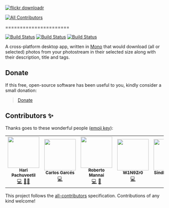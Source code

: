 [![flickr downloadr](misc/images/logo.png)](http://flickrdownloadr.com)
<!-- ALL-CONTRIBUTORS-BADGE:START - Do not remove or modify this section -->
[![All Contributors](https://img.shields.io/badge/all_contributors-5-orange.svg?style=flat-square)](#contributors-)
<!-- ALL-CONTRIBUTORS-BADGE:END -->
======================

[![Build Status](https://circleci.com/gh/flickr-downloadr/flickr-downloadr-gtk/tree/main.svg?style=shield "CircleCI")](https://circleci.com/gh/flickr-downloadr/flickr-downloadr-gtk/tree/main) [![Build Status](https://img.shields.io/github/actions/workflow/status/flickr-downloadr/flickr-downloadr-gtk/ci.yml?branch=main "GitHub")](https://github.com/flickr-downloadr/flickr-downloadr-gtk/actions/workflows/ci.yml) [![Build Status](https://ci.appveyor.com/api/projects/status/dd49la2mngdqsnv3 "Appveyor")](https://ci.appveyor.com/project/floydpink/flickr-downloadr-gtk)

A cross-platform desktop app, written in [Mono](http://www.mono-project.com/) that would download (all or selected) photos from your photostream in their selected size along with their description, title and tags.

## Donate

If this free, open-source software has been useful to you, kindly consider a small donation:

> [Donate](https://flickrdownloadr.com/donate)
## Contributors ✨

Thanks goes to these wonderful people ([emoji key](https://allcontributors.org/docs/en/emoji-key)):

<!-- ALL-CONTRIBUTORS-LIST:START - Do not remove or modify this section -->
<!-- prettier-ignore-start -->
<!-- markdownlint-disable -->
<table>
  <tr>
    <td align="center"><a href="https://harimenon.com/"><img src="https://avatars2.githubusercontent.com/u/171072?v=4?s=100" width="100px;" alt=""/><br /><sub><b>Hari Pachuveetil</b></sub></a><br /><a href="https://github.com/flickr-downloadr/flickr-downloadr-gtk/commits?author=floydpink" title="Code">💻</a> <a href="#mentoring-floydpink" title="Mentoring">🧑‍🏫</a></td>
    <td align="center"><a href="http://cgarces.github.io/"><img src="https://avatars2.githubusercontent.com/u/6617155?v=4?s=100" width="100px;" alt=""/><br /><sub><b>Carlos Garcés</b></sub></a><br /><a href="https://github.com/flickr-downloadr/flickr-downloadr-gtk/commits?author=CGarces" title="Code">💻</a></td>
    <td align="center"><a href="https://github.com/robermann"><img src="https://avatars3.githubusercontent.com/u/2182986?v=4?s=100" width="100px;" alt=""/><br /><sub><b>Roberto Mannai</b></sub></a><br /><a href="https://github.com/flickr-downloadr/flickr-downloadr-gtk/commits?author=robermann" title="Code">💻</a> <a href="#question-robermann" title="Answering Questions">💬</a></td>
    <td align="center"><a href="https://github.com/W1N9Zr0"><img src="https://avatars2.githubusercontent.com/u/529107?v=4?s=100" width="100px;" alt=""/><br /><sub><b>W1N9Zr0</b></sub></a><br /><a href="https://github.com/flickr-downloadr/flickr-downloadr-gtk/commits?author=W1N9Zr0" title="Code">💻</a></td>
    <td align="center"><a href="https://cutedaffodil.github.io/"><img src="https://avatars0.githubusercontent.com/u/16906624?v=4?s=100" width="100px;" alt=""/><br /><sub><b>Sindhu Vijayan</b></sub></a><br /><a href="https://github.com/flickr-downloadr/flickr-downloadr-gtk/commits?author=cutedaffodil" title="Code">💻</a> <a href="#maintenance-cutedaffodil" title="Maintenance">🚧</a></td>
  </tr>
</table>

<!-- markdownlint-restore -->
<!-- prettier-ignore-end -->

<!-- ALL-CONTRIBUTORS-LIST:END -->

This project follows the [all-contributors](https://github.com/all-contributors/all-contributors) specification. Contributions of any kind welcome!
